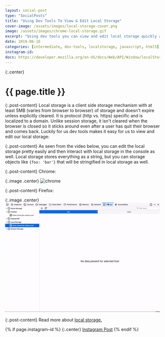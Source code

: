 ```yaml
---
layout: social-post
type: "SocialPosts"
title: "Using Dev Tools To View & Edit Local Storage"
cover-image: /assets/images/local-storage-cover.png
image: /assets/images/chrome-local-storage.gif
excerpt: "Using dev tools you can view and edit local storage quickly and easily."
date: 2019-06-16
categories: [intermediate, dev-tools, localstorage, javascript, html5]
instagram-id: 
docs: https://developer.mozilla.org/en-US/docs/Web/API/Window/localStorage
---
```

{:.center}
# {{ page.title }}

{:.post-content}
Local storage is a client side storage mechanism with at least 5MB (varies from browser to browser)
of storage and doesn't expire unless explicitly cleared. It is protocol (http vs. https)
specific and is localized to a domain. Unlike session storage, it isn't cleared
when the browser is closed so it sticks around even after a user has quit their browser
and comes back. Luckily for us dev tools makes it easy for us to view and edit 
our local storage:

{:.post-content}
As seen from the video below, you can edit the local storage pretty easily and then
interact with local storage in the console as well. Local storage stores
everything as a string, but you can storage objects like `{foo: 'bar'}` that 
will be stringified in local storage as well.

{:.post-content}
Chrome: 

{:.image .center}
![chrome]({{page.image}})

{:.post-content}
Firefox: 

{:.image .center}
![firefo](/assets/images/firefox-local-storage.gif)

{:.post-content}
Read more about <a href="{{page.docs}}" target="_blank">local storage.</a>

{% if page.instagram-id %}
{:.center}
<a class="insta-link" href="https://www.instagram.com/p/{{page.instagram-id}}" target="_blank">Instagram Post</a>
{% endif %}

